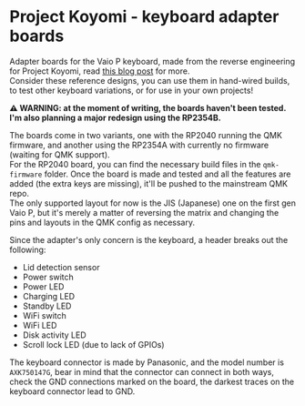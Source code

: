 # Project Koyomi - keyboard adapter boards

Adapter boards for the Vaio P keyboard, made from the reverse engineering for
Project Koyomi, read [this blog post](https://blog.exentio.sexy/2024/04/25/project-koyomi-update-2.html)
for more.  
Consider these reference designs, you can use them in hand-wired builds, to
test other keyboard variations, or for use in your own projects!  

**⚠️ WARNING: at the moment of writing, the boards haven't been tested.**  
**I'm also planning a major redesign using the RP2354B.**

The boards come in two variants, one with the RP2040 running the QMK firmware,
and another using the RP2354A with currently no firmware (waiting for QMK
support).  
For the RP2040 board, you can find the necessary build files in the
`qmk-firmware` folder. Once the board is made and tested and all the features 
are added (the extra keys are missing), it'll be pushed to the mainstream QMK
repo.  
The only supported layout for now is the JIS (Japanese) one on the first gen
Vaio P, but it's merely a matter of reversing the matrix and changing the pins
and layouts in the QMK config as necessary.  

Since the adapter's only concern is the keyboard, a header breaks out the
following:  
+ Lid detection sensor
+ Power switch
+ Power LED
+ Charging LED
+ Standby LED
+ WiFi switch
+ WiFi LED
+ Disk activity LED
+ Scroll lock LED (due to lack of GPIOs)

The keyboard connector is made by Panasonic, and the model number is
`AXK750147G`, bear in mind that the connector can connect in both ways, check
the GND connections marked on the board, the darkest traces on the keyboard
connector lead to GND.  
